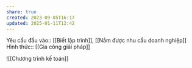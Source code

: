 ```yaml
---
share: true
created: 2023-09-05T16:17
updated: 2025-01-11T12:42
---
```

Yêu cầu đầu vào:: [[Biết lập trình]], [[Nắm được nhu cầu doanh nghiệp]]
Hình thức:: [[Gia công giải pháp]]

![[Chương trình kế toán]]